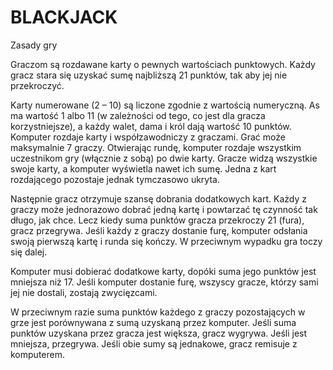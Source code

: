 # BLACKJACK
Zasady gry

Graczom są rozdawane karty o pewnych wartościach punktowych. Każdy gracz stara się uzyskać sumę najbliższą 21 punktów, tak aby jej nie przekroczyć.

Karty numerowane (2 – 10) są liczone zgodnie z wartością numeryczną. As ma wartość 1 albo 11 (w zależności od tego, co jest dla gracza korzystniejsze), a każdy walet, dama i król dają wartość 10 punktów.
Komputer rozdaje karty i współzawodniczy z graczami. Grać może maksymalnie 7 graczy. Otwierając rundę, komputer rozdaje wszystkim uczestnikom gry (włącznie z sobą) po dwie karty. Gracze widzą wszystkie swoje karty, a komputer wyświetla nawet ich sumę. Jedna z kart rozdającego pozostaje jednak tymczasowo ukryta.

Następnie gracz otrzymuje szansę dobrania dodatkowych kart. Każdy z graczy może jednorazowo dobrać jedną kartę i powtarzać tę czynność tak długo, jak chce. Lecz kiedy suma punktów gracza przekroczy 21 (fura), gracz przegrywa. Jeśli każdy z graczy dostanie furę, komputer odsłania swoją pierwszą kartę i runda się kończy. W przeciwnym wypadku gra toczy się dalej.

Komputer musi dobierać dodatkowe karty, dopóki suma jego punktów jest mniejsza niż 17. Jeśli komputer dostanie furę, wszyscy gracze, którzy sami jej nie dostali, zostają zwycięzcami.

W przeciwnym razie suma punktów każdego z graczy pozostających w grze jest porównywana z sumą uzyskaną przez komputer. Jeśli suma punktów uzyskana przez gracza jest większa, gracz wygrywa. Jeśli jest mniejsza, przegrywa. Jeśli obie sumy są jednakowe, gracz remisuje z komputerem.
